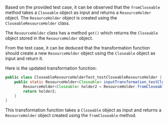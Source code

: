 Based on the provided test case, it can be observed that the `fromCloseable` method takes a `Closeable` object as input and returns a `ResourceHolder` object. The `ResourceHolder` object is created using the `CloseableResourceHolder` class.

The `ResourceHolder` class has a method `get()` which returns the `Closeable` object stored in the `ResourceHolder` object.

From the test case, it can be deduced that the transformation function should create a new `ResourceHolder` object using the `Closeable` object as input and return it.

Here is the updated transformation function:

```java
public class CloseableResourceHolderTest_testCloseableResourceHolder {
    public static ResourceHolder<Closeable> inputTransformation_testCloseableResourceHolder(Closeable closeable)  {
        ResourceHolder<Closeable> holder2 = ResourceHolder.fromCloseable(closeable);
        return holder2;
    }
}
```

This transformation function takes a `Closeable` object as input and returns a `ResourceHolder` object created using the `fromCloseable` method.